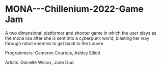 # MONA---Chillenium-2022-Game Jam
A two dimensional platformer and shooter game in which the user plays as the mona lisa after she is sent into a cyberpunk world, blasting her way through robot enemies to get back to the Louvre. 

Programmers:
Cameron Courtois,
Ashley Elliott

Artists:
Danielle Wilcox,
Jade Dud
